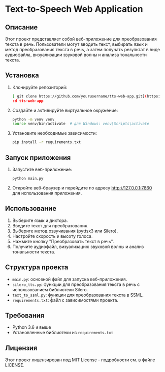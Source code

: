 # Text-to-Speech Web Application

## Описание

Этот проект представляет собой веб-приложение для преобразования текста в речь. Пользователи могут вводить текст, выбирать язык и метод преобразования текста в речь, а затем получать результат в виде аудиофайла, визуализации звуковой волны и анализа тональности текста.

## Установка

1. Клонируйте репозиторий:

    ```bash
   [ git clone https://github.com/yourusername/tts-web-app.git](https://github.com/radik097/SileroWebGui)
    cd tts-web-app
    ```

2. Создайте и активируйте виртуальное окружение:

    ```bash
    python -m venv venv
    source venv/bin/activate  # для Windows: venv\Scripts\activate
    ```

3. Установите необходимые зависимости:

    ```bash
    pip install -r requirements.txt
    ```

## Запуск приложения

1. Запустите веб-приложение:

    ```bash
    python main.py
    ```

2. Откройте веб-браузер и перейдите по адресу http://127.0.0.1:7860 для использования приложения.

## Использование

1. Выберите язык и диктора.
2. Введите текст для преобразования.
3. Выберите метод озвучивания (pyttsx3 или Silero).
4. Настройте скорость и высоту голоса.
5. Нажмите кнопку "Преобразовать текст в речь".
6. Получите аудиофайл, визуализацию звуковой волны и анализ тональности текста.

## Структура проекта

- `main.py`: основной файл для запуска веб-приложения.
- `silero_tts.py`: функции для преобразования текста в речь с использованием библиотеки Silero.
- `text_to_ssml.py`: функции для преобразования текста в SSML.
- `requirements.txt`: файл с зависимостями проекта.

## Требования

- Python 3.6 и выше
- Установленные библиотеки из `requirements.txt`

## Лицензия

Этот проект лицензирован под MIT License - подробности см. в файле LICENSE.
